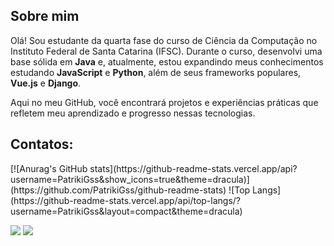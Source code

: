 

## Sobre mim

Olá! Sou estudante da quarta fase do curso de Ciência da Computação no Instituto Federal de Santa Catarina (IFSC). Durante o curso, desenvolvi uma base sólida em **Java** e, atualmente, estou expandindo meus conhecimentos estudando **JavaScript** e **Python**, além de seus frameworks populares, **Vue.js** e **Django**.

Aqui no meu GitHub, você encontrará projetos e experiências práticas que refletem meu aprendizado e progresso nessas tecnologias.

## Contatos:
<div>
[![Anurag's GitHub stats](https://github-readme-stats.vercel.app/api?username=PatrikiGss&show_icons=true&theme=dracula)](https://github.com/PatrikiGss/github-readme-stats)
![Top Langs](https://github-readme-stats.vercel.app/api/top-langs/?username=PatrikiGss&layout=compact&theme=dracula)

<a href="https://www.instagram.com/patrikigoss/" target="_blank"><img src="https://img.shields.io/badge/-Instagram-%23E4405F?style=for-the-badge&logo=instagram&logoColor=white" target="_blank"></a>
<a href="mailto:patriki7771@gmail.com"><img src="https://img.shields.io/badge/Gmail-D14836?style=for-the-badge&logo=gmail&logoColor=white" target="_blank"></a>   
</div>

